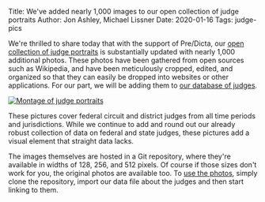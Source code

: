 Title: We've added nearly 1,000 images to our open collection of judge portraits
Author: Jon Ashley, Michael Lissner
Date: 2020-01-16
Tags: judge-pics


We're thrilled to share today that with the support of Pre/Dicta, our [open collection of judge portraits][judge-git] is substantially updated with nearly 1,000 additional photos. These photos have been gathered from open sources such as Wikipedia, and have been meticulously cropped, edited, and organized so that they can easily be dropped into websites or other applications. For our part, we will be adding them to [our database of judges][judge-db].

[judge-git]: https://github.com/freelawproject/judge-pics
[judge-db]: {filename}/pages/judge_database.md

<div class="text-center v-offset-below-2 v-offset-above-2">
  <a href="{static}/images/judges/montage-full.jpeg">
    <img src="{static}/images/judges/montage-small.jpeg"
         alt="Montage of judge portraits"
         class="img-responsive border"/>
 </a>
</div>


These pictures cover federal circuit and district judges from all time periods and jurisdictions.  While we continue to add and round out our already robust collection of data on federal and state judges, these pictures add a visual  element that straight data lacks.

The images themselves are hosted in a Git repository, where they're available in widths of 128, 256, and 512 pixels. Of course if those sizes don't work for you, the original photos are available too. To [use the photos][install], simply clone the repository, import our data file about the judges and then start linking to them.

[install]: https://github.com/freelawproject/judge-pics#installation



